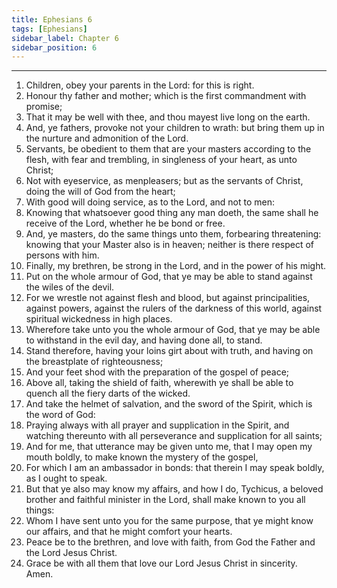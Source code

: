```yaml
---
title: Ephesians 6
tags: [Ephesians]
sidebar_label: Chapter 6
sidebar_position: 6
---
```


---
1. Children, obey your parents in the Lord: for this is right.
2. Honour thy father and mother; which is the first commandment with promise;
3. That it may be well with thee, and thou mayest live long on the earth.
4. And, ye fathers, provoke not your children to wrath: but bring them up in the nurture and admonition of the Lord.
5. Servants, be obedient to them that are your masters according to the flesh, with fear and trembling, in singleness of your heart, as unto Christ;
6. Not with eyeservice, as menpleasers; but as the servants of Christ, doing the will of God from the heart;
7. With good will doing service, as to the Lord, and not to men:
8. Knowing that whatsoever good thing any man doeth, the same shall he receive of the Lord, whether he be bond or free.
9. And, ye masters, do the same things unto them, forbearing threatening: knowing that your Master also is in heaven; neither is there respect of persons with him.
10. Finally, my brethren, be strong in the Lord, and in the power of his might.
11. Put on the whole armour of God, that ye may be able to stand against the wiles of the devil.
12. For we wrestle not against flesh and blood, but against principalities, against powers, against the rulers of the darkness of this world, against spiritual wickedness in high places.
13. Wherefore take unto you the whole armour of God, that ye may be able to withstand in the evil day, and having done all, to stand.
14. Stand therefore, having your loins girt about with truth, and having on the breastplate of righteousness;
15. And your feet shod with the preparation of the gospel of peace;
16. Above all, taking the shield of faith, wherewith ye shall be able to quench all the fiery darts of the wicked.
17. And take the helmet of salvation, and the sword of the Spirit, which is the word of God:
18. Praying always with all prayer and supplication in the Spirit, and watching thereunto with all perseverance and supplication for all saints;
19. And for me, that utterance may be given unto me, that I may open my mouth boldly, to make known the mystery of the gospel,
20. For which I am an ambassador in bonds: that therein I may speak boldly, as I ought to speak.
21. But that ye also may know my affairs, and how I do, Tychicus, a beloved brother and faithful minister in the Lord, shall make known to you all things:
22. Whom I have sent unto you for the same purpose, that ye might know our affairs, and that he might comfort your hearts.
23. Peace be to the brethren, and love with faith, from God the Father and the Lord Jesus Christ.
24. Grace be with all them that love our Lord Jesus Christ in sincerity. Amen.